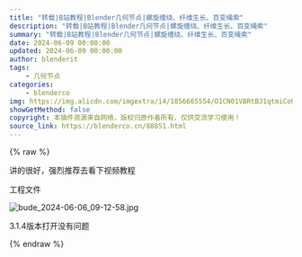```yaml
---
title: "转载|B站教程|Blender几何节点|螺旋缠绕、纤维生长、百变绳索"
description: "转载|B站教程|Blender几何节点|螺旋缠绕、纤维生长、百变绳索"
summary: "转载|B站教程|Blender几何节点|螺旋缠绕、纤维生长、百变绳索"
date: 2024-06-09 00:00:00
updated: 2024-06-09 00:00:00
author: blenderit
tags: 
    - 几何节点
categories:
    - blenderco
img: https://img.alicdn.com/imgextra/i4/1856665554/O1CN01VBRtBJ1qtmiCoUr9n_!!1856665554.jpg
showGetMethod: false
copyright: 本插件资源来自网络，版权归原作者所有，仅供交流学习使用！
source_link: https://blenderco.cn/88851.html
---
```


{% raw %}
<p>讲的很好，强烈推荐去看下视频教程</p><p>工程文件</p><p><img src="https://img.alicdn.com/imgextra/i4/1856665554/O1CN01VBRtBJ1qtmiCoUr9n_!!1856665554.jpg" alt="bude_2024-06-06_09-12-58.jpg"></p><p>3.1.4版本打开没有问题</p>
<div style="display: none">blenderco</div>
{% endraw %}